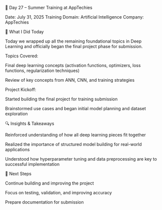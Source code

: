 📅 Day 27 – Summer Training at AppTechies

Date: July 31, 2025
Training Domain: Artificial Intelligence
Company: AppTechies

🧠 What I Did Today

Today we wrapped up all the remaining foundational topics in Deep Learning and officially began the final project phase for submission.

Topics Covered:

Final deep learning concepts (activation functions, optimizers, loss functions, regularization techniques)

Review of key concepts from ANN, CNN, and training strategies


Project Kickoff:

Started building the final project for training submission

Brainstormed use cases and began initial model planning and dataset exploration


🔍 Insights & Takeaways

Reinforced understanding of how all deep learning pieces fit together

Realized the importance of structured model building for real-world applications

Understood how hyperparameter tuning and data preprocessing are key to successful implementation


🚀 Next Steps

Continue building and improving the project

Focus on testing, validation, and improving accuracy

Prepare documentation for submission

